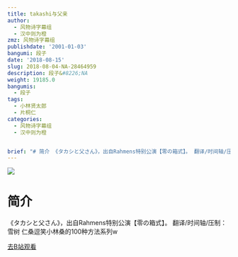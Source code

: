 ```yaml
---
title: takashi与父亲
author:
  - 风物诗字幕组
  - 汉中则为橙
zmz: 风物诗字幕组
publishdate: '2001-01-03'
bangumi: 段子
date: '2018-08-15'
slug: 2018-08-04-NA-28464959
description: 段子&#8226;NA
weight: 19185.0
bangumis:
  - 段子
tags:
  - 小林贤太郎
  - 片桐仁
categories:
  - 风物诗字幕组
  - 汉中则为橙


brief: "# 简介 《タカシと父さん》，出自Rahmens特别公演【零の箱式】。 翻译/时间轴/压制：雪树 仁桑逗笑小林桑的100种方法系列w"
---
```

![](https://i.imgur.com/Dz5txed.jpg)
# 简介  
《タカシと父さん》，出自Rahmens特别公演【零の箱式】。
翻译/时间轴/压制：雪树
仁桑逗笑小林桑的100种方法系列w  

[去B站观看](https://www.bilibili.com/video/av28464959/)
 
